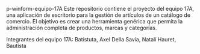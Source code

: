 p-winform-equipo-17A
Este repositorio contiene el proyecto del equipo 17A, una aplicación de escritorio para la gestión de artículos de un catálogo de comercio. 
El objetivo es crear una herramienta genérica que permita la administración completa de productos, marcas y categorías.

Integrantes del equipo 17A:
Batistuta, Axel
Della Savia, Natali
Hauret, Bautista
